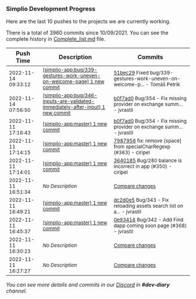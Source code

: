 
### Simplio Development Progress

Here are the last 10 pushes to the projects we are currently working.

There is a total of 3960 commits since 10/09/2021. You can see the complete history in
 [Complete_list.md](Complete_list.md) file.

| Push Time | Description | Commits |
| --- | --- | --- |
| <sub>2022-11-14 09:33:12</sub> | <sub>[[simplio-app:bug/339\-gestures\-work\-uneven\-on\-welcome\-page] 1 new commit](https://github.com/SimplioOfficial/simplio-app/commit/51bec295e79badc47fef80058245d89274ec4af0)</sub> | <sub>[51bec29](https://github.com/SimplioOfficial/simplio-app/commit/51bec295e79badc47fef80058245d89274ec4af0) Fixed bug/339-gestures-work-uneven-on-welcome-p... - Tomáš Petrík</sub> |
| <sub>2022-11-14 07:56:50</sub> | <sub>[[simplio-app:bug/346\-inputs\-are\-validated\-immediately\-after\-input] 1 new commit](https://github.com/SimplioOfficial/simplio-app/commit/b0f7ad07415af08062050d6dab0e74e8b3021859)</sub> | <sub>[b0f7ad0](https://github.com/SimplioOfficial/simplio-app/commit/b0f7ad07415af08062050d6dab0e74e8b3021859) Bug/354 - Fix missing provider on exchange summ... - jvrastil</sub> |
| <sub>2022-11-11 17:16:43</sub> | <sub>[[simplio-app:master] 1 new commit](https://github.com/SimplioOfficial/simplio-app/commit/b0f7ad07415af08062050d6dab0e74e8b3021859)</sub> | <sub>[b0f7ad0](https://github.com/SimplioOfficial/simplio-app/commit/b0f7ad07415af08062050d6dab0e74e8b3021859) Bug/354 - Fix missing provider on exchange summ... - jvrastil</sub> |
| <sub>2022-11-11 17:14:15</sub> | <sub>[[simplio-app:master] 1 new commit](https://github.com/SimplioOfficial/simplio-app/commit/79879583af4fe9e5e2bbfea00a0be97696c0e8fa)</sub> | <sub>[7987958](https://github.com/SimplioOfficial/simplio-app/commit/79879583af4fe9e5e2bbfea00a0be97696c0e8fa) fix: remove [space] from specialCharRegexp (#363) - ciripel</sub> |
| <sub>2022-11-11 17:14:01</sub> | <sub>[[simplio-app:master] 1 new commit](https://github.com/SimplioOfficial/simplio-app/commit/3640185f2a5add98fb919e85532997e8d416b00e)</sub> | <sub>[3640185](https://github.com/SimplioOfficial/simplio-app/commit/3640185f2a5add98fb919e85532997e8d416b00e) Bug/280 balance is incorrect in app (#350) - ciripel</sub> |
| <sub>2022-11-11 16:51:34</sub> | <sub>_No Description_</sub> | <sub>[Compare changes](https://github.com/SimplioOfficial/simplio-app/compare/38015ed2fec1...2b3556cfd1cb)</sub> |
| <sub>2022-11-11 16:49:21</sub> | <sub>[[simplio-app:master] 1 new commit](https://github.com/SimplioOfficial/simplio-app/commit/dc2d0e540566b7a51a3c20e945feb4e6207df3a6)</sub> | <sub>[dc2d0e5](https://github.com/SimplioOfficial/simplio-app/commit/dc2d0e540566b7a51a3c20e945feb4e6207df3a6) Bug/343 - Fix reloading assets search list on a... - jvrastil</sub> |
| <sub>2022-11-11 16:45:37</sub> | <sub>[[simplio-app:master] 1 new commit](https://github.com/SimplioOfficial/simplio-app/commit/0e934161a7fb64d2bf6af940346f7a6bfd50dfe3)</sub> | <sub>[0e93416](https://github.com/SimplioOfficial/simplio-app/commit/0e934161a7fb64d2bf6af940346f7a6bfd50dfe3) Bug/342 - Add Find dapp coming soon page (#368) - jvrastil</sub> |
| <sub>2022-11-11 16:30:23</sub> | <sub>_No Description_</sub> | <sub>[Compare changes](https://github.com/SimplioOfficial/simplio-app/compare/7e6944081747...38015ed2fec1)</sub> |
| <sub>2022-11-11 16:27:27</sub> | <sub>_No Description_</sub> | <sub>[Compare changes](https://github.com/SimplioOfficial/simplio-app/compare/2df5527e9d7b...33739f3c95fb)</sub> |

_You can see more details and commits in our [Discord](https://discord.gg/aKhjuwZmdP) in **#dev-diary** channel._
